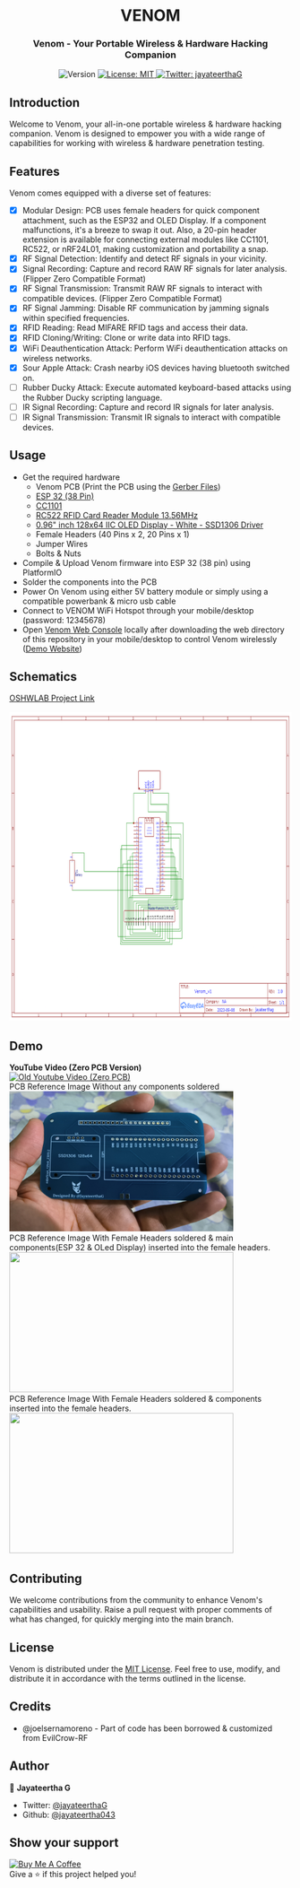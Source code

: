 <h1 align="center">VENOM</h1>
<h3 align="center">Venom - Your Portable Wireless & Hardware Hacking Companion</h3>
<p align="center">
  <img alt="Version" src="https://img.shields.io/badge/version-1.0.0-blue.svg?cacheSeconds=2592000" />
  <a href="https://github.com/jayateertha043/FireOver/blob/master/LICENCE.txt" target="_blank">
    <img alt="License: MIT" src="https://img.shields.io/badge/License-MIT-yellow.svg" />
  </a>
  <a href="https://twitter.com/jayateerthaG" target="_blank">
    <img alt="Twitter: jayateerthaG" src="https://img.shields.io/twitter/follow/jayateerthaG.svg?style=social" />
  </a>
</p>

## Introduction

Welcome to Venom, your all-in-one portable wireless & hardware hacking companion. Venom is designed to empower you with a wide range of capabilities for working with wireless & hardware penetration testing.

## Features

Venom comes equipped with a diverse set of features:

- [x] Modular Design:  PCB uses female headers for quick component attachment, such as the ESP32 and OLED Display. If a component malfunctions, it's a breeze to swap it out. Also, a 20-pin header extension is available for connecting external modules like CC1101, RC522, or nRF24L01, making customization and portability a snap.
- [x] RF Signal Detection: Identify and detect RF signals in your vicinity.
- [x] Signal Recording: Capture and record RAW RF signals for later analysis. (Flipper Zero Compatible Format)
- [x] RF Signal Transmission: Transmit RAW RF signals to interact with compatible devices. (Flipper Zero Compatible Format)
- [x] RF Signal Jamming: Disable RF communication by jamming signals within specified frequencies.
- [x] RFID Reading: Read MIFARE RFID tags and access their data.
- [x] RFID Cloning/Writing: Clone or write data into RFID tags.
- [x] WiFi Deauthentication Attack: Perform WiFi deauthentication attacks on wireless networks.
- [x] Sour Apple Attack: Crash nearby iOS devices having bluetooth switched on.
- [ ] Rubber Ducky Attack: Execute automated keyboard-based attacks using the Rubber Ducky scripting language.
- [ ] IR Signal Recording: Capture and record IR signals for later analysis.
- [ ] IR Signal Transmission: Transmit IR signals to interact with compatible devices.

## Usage

* Get the required hardware
    * Venom PCB (Print the PCB using the [Gerber Files](./res/Gerber_PCB_Venom_v1.zip))
    * [ESP 32 (38 Pin)](https://www.amazon.in/ESP-32S-Development-Bluetooth-Ultra-Low-Consumption/dp/B07P6JBRSP?th=1)
    * [CC1101](https://www.ebay.com/itm/374591955761?mkevt=1&mkpid=0&emsid=e11050.m43.l1123&mkcid=7&ch=osgood&euid=7d9c602d2b934d20aa2094d9f367e922&bu=44768769130&osub=-1%7E1&crd=20230726225259&segname=11050)
    * [RC522 RFID Card Reader Module 13.56MHz](https://www.amazon.in/ApTechDeals-RFID-Kit-Arduino-Raspberry/dp/B07Q1B6QZR/ref=sr_1_1?crid=22FLJ2C6VC99O&keywords=rc522&qid=1695980451&s=industrial&sprefix=rc522+pins%2Cindustrial%2C352&sr=1-1)
    * [0.96" inch 128x64 IIC OLED Display - White - SSD1306 Driver](https://www.amazon.in/0-96-inch-128x64-OLED-Display/dp/B0C1XD9T5J/ref=sr_1_1?crid=1JWECW1WFZF0U&keywords=oled+ssd1306&qid=1695981107&sprefix=oled+ssd130%2Caps%2C345&sr=8-1)
    * Female Headers (40 Pins x 2, 20 Pins x 1)
    * Jumper Wires
    * Bolts & Nuts
* Compile & Upload Venom firmware into ESP 32 (38 pin) using PlatformIO
* Solder the components into the PCB
* Power On Venom using either 5V battery module or simply using a compatible powerbank & micro usb cable
* Connect to VENOM WiFi Hotspot through your mobile/desktop (password: 12345678)
* Open [Venom Web Console](./web/index.html) locally after downloading the web directory of this repository in your mobile/desktop to control Venom wirelessly ([Demo Website](https://venom.jayateerthag.in))

## Schematics

[OSHWLAB Project Link](https://oshwlab.com/jayateertha043/venom_v1)
</br>
</br>
<img src="./res/Schematics.png" height="550" width="600"></img>

## Demo

**YouTube Video (Zero PCB Version)**
</br>
[![Old Youtube Video (Zero PCB)](https://img.youtube.com/vi/i0ZudU8trdM/0.jpg)](https://www.youtube.com/watch?v=i0ZudU8trdM)
</br>
PCB Reference Image Without any components soldered
</br>
<img src="./res/PCB_VENOM_DEMO_2.jpg" height="250" width="400"></img>
</br> 
PCB Reference Image With Female Headers soldered & main components(ESP 32 & OLed Display) inserted into the female headers.
</br>
<img src="./res/PCB_VENOM_DEMO_1.jpg" height="250" width="400"></img>
</br> 
PCB Reference Image With Female Headers soldered & components inserted into the female headers.
</br>
<img src="./res/PCB_VENOM_DEMO_3.jpg" height="250" width="400"></img>
</br>

## Contributing

We welcome contributions from the community to enhance Venom's capabilities and usability.
Raise a pull request with proper comments of what has changed, for quickly merging into the main branch.

## License
Venom is distributed under the [MIT License](./LICENSE.md). Feel free to use, modify, and distribute it in accordance with the terms outlined in the license.

## Credits
* @joelsernamoreno - Part of code has been borrowed & customized from EvilCrow-RF


## Author

👤 **Jayateertha G**

* Twitter: [@jayateerthaG](https://twitter.com/jayateerthaG)
* Github: [@jayateertha043](https://github.com/jayateertha043)

## Show your support
<a href="https://www.buymeacoffee.com/en3EoKG7j" target="_blank"><img src="https://cdn.buymeacoffee.com/buttons/default-orange.png" alt="Buy Me A Coffee" height="50px" width="150px" ></a><br />
Give a ⭐️ if this project helped you!
